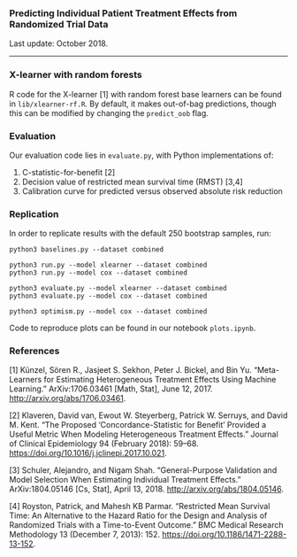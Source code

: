 ### Predicting Individual Patient Treatment Effects from Randomized Trial Data

Last update: October 2018.

---

### X-learner with random forests

R code for the X-learner [1] with random forest base learners can be found in
`lib/xlearner-rf.R`. By default, it makes out-of-bag predictions, though 
this can be modified by changing the `predict_oob` flag. 

### Evaluation

Our evaluation code lies in `evaluate.py`, with Python implementations of:

1. C-statistic-for-benefit [2]
2. Decision value of restricted mean survival time (RMST) [3,4]
3. Calibration curve for predicted versus observed absolute risk reduction

### Replication 

In order to replicate results with the default 250 bootstrap samples, run:

```
python3 baselines.py --dataset combined

python3 run.py --model xlearner --dataset combined
python3 run.py --model cox --dataset combined

python3 evaluate.py --model xlearner --dataset combined
python3 evaluate.py --model cox --dataset combined

python3 optimism.py --model cox --dataset combined
```

Code to reproduce plots can be found in our notebook `plots.ipynb`.

### References

[1] Künzel, Sören R., Jasjeet S. Sekhon, Peter J. Bickel, and Bin Yu. “Meta-Learners for Estimating Heterogeneous Treatment Effects Using Machine Learning.” ArXiv:1706.03461 [Math, Stat], June 12, 2017. http://arxiv.org/abs/1706.03461.

[2] Klaveren, David van, Ewout W. Steyerberg, Patrick W. Serruys, and David M. Kent. “The Proposed ‘Concordance-Statistic for Benefit’ Provided a Useful Metric When Modeling Heterogeneous Treatment Effects.” Journal of Clinical Epidemiology 94 (February 2018): 59–68. https://doi.org/10.1016/j.jclinepi.2017.10.021.

[3] Schuler, Alejandro, and Nigam Shah. “General-Purpose Validation and Model Selection When Estimating Individual Treatment Effects.” ArXiv:1804.05146 [Cs, Stat], April 13, 2018. http://arxiv.org/abs/1804.05146.

[4] Royston, Patrick, and Mahesh KB Parmar. “Restricted Mean Survival Time: An Alternative to the Hazard Ratio for the Design and Analysis of Randomized Trials with a Time-to-Event Outcome.” BMC Medical Research Methodology 13 (December 7, 2013): 152. https://doi.org/10.1186/1471-2288-13-152.
